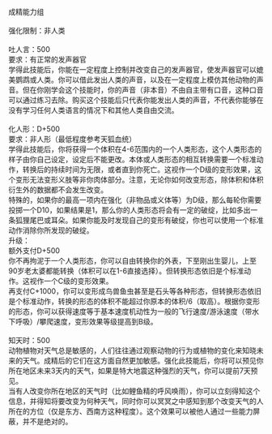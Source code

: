 <title>成精能力组</title>
<meta name="GENERATOR" content="WinCHM">
<meta http-equiv="Content-Type" content="text/html; charset=gb2312">
<br>成精能力组
<br>
<br>强化限制：非人类
<br>
<br>吐人言：500
<br>要求：有正常的发声器官
<br>学得此技能后，你能在一定程度上控制并改变自己的发声器官，使发声器官可以媲美鹦鹉或人类。你可以借此发出人类的声音，以及在一定程度上模仿其他动物的声音。但在你刚学会这个技能时，你的声音（非本音）不由自主带有口音，这种口音可以通过练习去除。购买这个技能后只代表你能发出人类的声音，不代表你能够在没有学习任何人类语言的情况下和其他人类自由交流。
<br>
<br>化人形：D+500
<br>要求：非人形（最低程度参考天狐血统）
<br>学得此技能后，你将获得一个体积在4-6范围内的一个人类形态，这个人类形态的样子由你自己设定，设定后不能更改。本体或人类形态的相互转换需要一个标准动作，转换后的持续时间为无限，或者直到你死亡。这视作一个D级的变形效果，这个变形无法变形义肢等非你肉体部分。注意，无论你如何改变形态，除体积和体积衍生外的数据都不会发生改变。
<br>特殊的，如果你的最高一项内在强化（非物品或义体等）为D级，那么每轮你需要投掷一个D10，如果结果是1，那么你的人类形态将会有一定的破绽，比如多出一条狐狸尾巴或耳朵。如果你能及时发现自己的变形有破绽，你也可以使用一个标准动作消除你所发现的破绽。
<br>升级：
<br>额外支付D+500
<br>你不再拘泥于一个人类形态，你可以自由转换你的外表，下至刚出生婴儿，上至90岁老太婆都能转换（体积可以在1-6直接选择）。但转换形态依旧是个标准动作。这视作一个C级的变形效果。
<br>再支付C+1000，你可以变形成鸟兽鱼虫甚至是石头等各种形态，但转换形态依旧是个标准动作，转换的形态的体积不能超过你原本的体积/6（取高）。根据你变形的形态，你可以获得速度等于基本速度机动性为一般的飞行速度/游泳速度（带水下呼吸）/攀爬速度，变形效果等级提高到B级。
<br>
<br>知天时：500
<br>动物植物对天气总是敏感的，人们往往通过观察动物的行为或植物的变化来知晓未来的天气。成精后的它们在这方面自然更加敏感。强化此技能后，你将可以预见你所在地区未来3天内的天气，如果是特大地震这种强烈的天气，你可以提前7天预见。
<br>当有人改变你所在地区的天气时（比如鲤鱼精的呼风唤雨），你可以立刻得知这个信息，并得知将要改变为何种天气，同时你可以冥冥之中感知到那个改变天气的人所在的方位（仅是东方、西南方这种程度）。这个效果可以被他人通过一些能力屏蔽，并不是绝对的。
<br>
